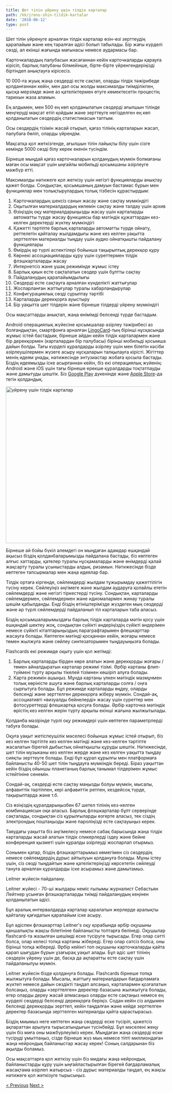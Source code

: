 ```yaml
---
title: Шет тілін үйрену үшін тілдік карталар
path: /kk/jrenu-shin-tildik-kartalar
date: '2018-06-12'
type: post
---
```


Шет тілін үйренуге арналған тілдік карталар өзін-өзі зерттеудің қарапайым және кең таралған әдісі болып табылады. Бір жағы күрделі сөзді, ал екінші жағында мағынасы немесе аудармасы бар.

Карточкалардың палубасын жасағаннан кейін карточкаларды қарауға кірісіп, барлық палубаны білмейінше, бірте-бірте үйренгендеріңізді біртіндеп анықтауға кірісесіз.

10 000-ға жуық жаңа сөздерді есте сақтап, оларды тілдік тәжірибеде қолданғаннан кейін, мен дәл осы жолды максималды тиімділікпен, қысқа мерзімде және аз қателіктермен өтуге көмектесетін процестің тарихын жаза аламын.

Ең алдымен, мен 500 ең көп қолданылатын сөздерді ағылшын тілінде меңгеруді мақсат етіп қойдым және зерттеуге негізделген ең көп қолданылатын сөздердің статистикасын таптым.

Осы сөздердің тізімін жасай отырып, қағаз тілінің карталарын жасап, палубаға бөліп, оларды үйрендім.

Мақсатқа қол жеткізгенде, ағылшын тілін лайықты білу үшін сізге кемінде 5000 сөзді білу керек екенін түсіндім.

Бірнеше мыңдай қағаз карточкаларын қолданудың мүмкін болмағаны маған осы мақсат үшін ыңғайлы мобильді қосымшаны әзірлеуге мәжбүр етті.

Максималды нәтижеге қол жеткізу үшін негізгі функцияларды анықтау қажет болды. Сондықтан, қосымшаның дамуын бастамас бұрын мен функциялар мен толықтырулардың толық тізбесін құрастырдым:

1. Карточкалардың шексіз санын жасау және сақтау мүмкіндігі
2. Оқытылған материалдардың көлемін сақтау және талдау үшін архив
3. Өзіңіздің оқу материалдарыңызды жасау үшін карталарды автоматты түрде жасау функциясы бар мәтіндік құжаттардан кез-келген деректерді жүктеу мүмкіндігі
4. Қажетті тәртіпте барлық карталарды автоматты түрде ойнату, реттелетін қайталау жылдамдығы және кез келген уақытта зерттелген материалды тыңдау үшін аудио ойнатқышты пайдалану функциялары
5. Өмірдің әр түрлі аспектілері бойынша тақырыптық дерекқор құру
6. Көрнекі ассоциацияларды құру үшін суреттермен тілдік флэшкарталарды жасау
7. Интернетсіз және ұшақ режимінде жұмыс істеу
8. Барлық қиын есте сақталатын сөздер үшін бұлтты сақтау
9. Пайдаланудың қарапайымдылығы
10. Сөздерді есте сақтауға арналған күнделікті жаттығулар
11. Жоспарланған жаттығулар туралы хабарландырулар
12. Конфигурациялық сөзді сұрыптау тәртібі
13. Карталарды дерекқорға ауыстыру
14. Бір уақытта шет тілдерін және бірнеше тілдерді үйрену мүмкіндігі

Осы мақсаттарды анықтап, жаңа өнімімді белсенді түрде бастадым.

Android операциялық жүйесіне қосымшалар әзірлеу тәжірибесі аз болғандықтан, смартфонға арналған <a href="https://lingocard.com" target="_blank" rel="noopener">LingoCard</a>-тың бірінші нұсқасында жұмыс істей бастадым, бірнеше айдан кейін тілдік карталармен және бір дерекқормен (карталардан бір палубасы) бірінші мобильді қосымша дайын болды. Тағы күрделі құралдарды әзірлеу үшін мен білетін кәсіби әзірлеушілермен жүзеге асыру нұсқаларын талқылауға кірісті. Жігіттер менің идеям ұнады, нәтижесінде энтузиастар жобаға қосыла бастады. Біздің идеямызды іске асырғаннан кейін, біз екі операциялық жүйенің: Android және iOS үшін тағы бірнеше ерекше құралдарды тоқтатпауды және дамытуды шештік. Біз <a href="https://play.google.com/store/apps/details?id=com.lingocard.lingocard" target="_blank" rel="noopener">Google Play</a> дүкенінде және <a href="https://itunes.apple.com/us/app/lingocard/id1217076835?mt=8" target="_blank" rel="noopener">Apple Store</a>-да тегін қолдандық.

<img class="aligncenter wp-image-7109" src="../images/2018/05/LingoCard-play.png" alt="үйрену үшін тілдік карталар" width="453" height="487" />

Бірнеше ай бойы бүкіл әлемдегі он мыңдаған адамдар ешқандай ақысыз біздің қолданбаларымызды пайдалана бастады, біз көптеген алғыс хаттарды, қателер туралы нұсқамаларды және өнімдерді қалай жақсарту туралы ұсыныстарды алдық. ризамын. Нәтижесінде бізде көптеген тапсырмалар мен жаңа идеялар бар.

Тілдік ортаға кіргенде, сөйлемдерді жылдам тұжырымдау қажеттілігін түсіну керек. Сөйлеуіңіз әңгімеге және жылдам аударуға қолайлы ететін сөйлемдерді және негізгі тіркестерді түсіну. Сондықтан, карталарды сөйлемдермен, сөйлемдермен және идиомалармен жинау туралы шешім қабылданды. Енді біздің өтініштерімізде жүздеген мың сөздерді және әр түрлі сөйлемдерді пайдаланып тіл карталарын таба аласыз.

Біздің қосымшаларымыздағы барлық тілдік карталарда мәтін қосу үшін ешқандай шектеу жоқ, сондықтан сүйікті әндеріңіздің сүйікті әндерімен немесе сүйікті кітаптарыңыздың параграфтарымен флешкарттар жасауға болады. Көптеген мәтінді қосқаннан кейін, жоғары немесе төмен жылжуға және сөйлеу синтезаторымен тыңдауыңызға болады.

Flashcards екі режимде оқыту үшін қол жетімді:

1. Барлық карталарды бірден көре алатын және дерекқорды жоғары / төмен айналдыратын карталар режимі тізімі. Әрбір картаны флип-түймені түрту арқылы тікелей тізімнен көшіріп алуға болады.
2. Карта режимін ашыңыз. Мұнда картаны үлкен мәтіндік мазмұнмен толық көріністе ашуға және барлық карталарды солға / оңға сырғытуға болады. Бұл режимде карталарды өңдеу, оларды белсенді және зерттелген дерекқорға жіберу мүмкін. Сондай-ақ, ассоциативті «визуалды бейнелерді» жасау үшін суреттер мен фотосуреттерді флешкартқа қосуға болады. Әрбір карточка мәтіндік өрістің кез келген жерін түрту арқылы екінші жағына жылжытылады.

Қолданба мәзірінде түрлі оқу режимдері үшін көптеген параметрлерді табуға болады.

Оқуға уақыт жетіспеушілік мәселесі бойынша жұмыс істей отырып, біз кез келген тәртіпте кез келген мәтінді және кез-келген тәртіпте жасалатын бірегей дыбыстық ойнатқышты құруды шештік. Нәтижесінде, шет тілін музыканы кез келген жерде және кез келген уақытта тыңдау сияқты зерттеуге болады. Енді бұл құрал құрылғы мен платформаға байланысты 40-50 шет тілін тыңдауға мүмкіндік береді. Біраз уақыттан кейін біздің ойыншы планетаның барлық танымал тілдерімен жұмыс істейтініне сенемін.

Сондай-ақ, сөздерді есте сақтау маңызды болуы мүмкін, мысалы, алфавиттік тәртіппен, кері алфавиттік ретпен, кездейсоқ түрде, тақырыптарда және т.б.

Сіз өзіңіздің құралдарыңызбен 67 шетел тілінің кез-келген комбинациясын оқи аласыз. Барлық флэшкарталар бұлт серверінде сақталады, сондықтан сіз құрылғыларды өзгерте аласыз, тек сіздің электрондық поштаңызды және пароліңізді есте сақтауыңыз керек.

Таяудағы уақытта біз әңгімелесу немесе сабақ барысында жаңа тілдік карталарды жасай алатын тілдік спикерлерді іздеу және бейне конференция қызметі үшін құралды әзірлеуді жоспарлап отырмыз.

Сонымен қатар, біздің флэшкарттарымыз көмегімен сіз сөздердің немесе сөйлемдердің дұрыс айтылуын қолдануға болады. Мұны істеу үшін, сіз сөзді тыңдайтын және қателіктеріңізді көрсететін сөйлеуді тануға арналған құралдарды іске асырамыз және дамытамыз.

Leitner жүйесін пайдалану.

Leitner жүйесі - 70-ші жылдары неміс ғылымы журналист Себастьян Лейтнер ұсынған флэшкарталарды тиімді пайдаланудың кеңінен қолданылатын әдісі.

Бұл аралық интервалдарда карталар қаралатын жерлерде аралықты қайталау қағидатын қарапайым іске асыру.

Бұл әдіспен флэшкарттар Leitner's оқу қорабында әрбір оқушыны қаншалықты жақсы білетініне байланысты топтарға бөлінеді. Оқушылар flashcard-та жазылған шешімді еске түсіруге тырысады. Егер олар сәтті болса, олар келесі топқа картаны жібереді. Егер олар сәтсіз болса, оны бірінші топқа жібереді. Әрбір кейінгі топ оқушыны карточкаларды қайта қарап шығудан бұрын ұзағырақ уақыт алады. Бұл әдіс шет тілінің сөздерін үйрену үшін де, басқа да ақпаратты есте сақтау үшін пайдаланылуы мүмкін.

Leitner жүйесін бізде қолдануға болады. Flashcards бірнеше топқа жылжытуға болады. Мысалы, жаттығу материалдарын бағдарламаға жүктеп немесе дайын сөздікті таңдап алсаңыз, карталармен қозғалатын болсаңыз, оларды «зерттелген» деректер базасына жылжытуға болады, егер оларды дереу жасай алмасаңыз оларды есте сақтаңыз немесе ең күрделі сөздерді белсенді дерекқорға беріңіз. Содан кейін сіз алдымен белсенді дерекқорды зерттеп, кейін таңдалған және кейде зерттелген деректер базасында зерттелген материалды қайта қарастырасыз.

Біздің миымыз неге көптеген жаңа сөздерді еске түсіріп, қажетсіз ақпараттан арылуға тырысатындығын түсінбейді. Бұл мәселені жеңу үшін біз миға оны мәжбүрлеуіміз керек. Мыңдаған жаңа сөздерді еске түсіруді ұмытпаңыз, сізде бірнеше жүз мың немесе тіпті миллиондаған жаңа нейрондық байланыстар жасау керек! Соның салдарынан біз ақылды боламыз.

Осы мақсаттарға қол жеткізу үшін біз мидағы жаңа нейрондық байланыстарды құру үшін ыңғайластырылған бірегей бағдарламалық жасақтама әзірлеп жатырсыз - сіз дұрыс материалды таңдап, ең жақсы нәтижеге қол жеткізуге тырысыңыз.

<a href="/kk/ylshyn-tilin-alaj-tez-jrenuge-bolady">< Previous</a> <a href="/kk/sozdik-qalay-jaqsartwga-boladi">Next ></a>